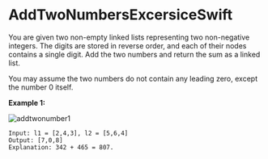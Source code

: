 # AddTwoNumbersExcersiceSwift

You are given two non-empty linked lists representing two non-negative integers. The digits are stored in reverse order, and each of their nodes contains a single digit. Add the two numbers and return the sum as a linked list.

You may assume the two numbers do not contain any leading zero, except the number 0 itself.


**Example 1:**


![addtwonumber1](https://github.com/MateoDev97/AddTwoNumbersExcersiceSwift/assets/25846938/60b9c8d0-9fef-4977-88df-d5d5f7ff7f3d)


```
Input: l1 = [2,4,3], l2 = [5,6,4]
Output: [7,0,8]
Explanation: 342 + 465 = 807.
```
